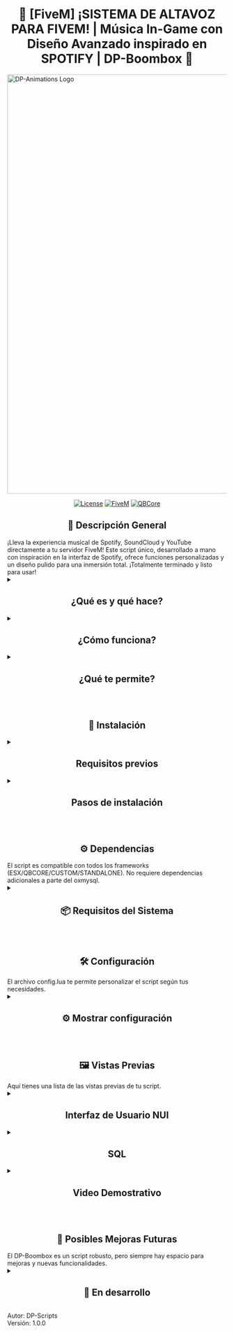 <p align="center">
<h1 align="center">🎵 [FiveM] ¡SISTEMA DE ALTAVOZ PARA FIVEM! | Música In-Game con Diseño Avanzado inspirado en SPOTIFY | DP-Boombox 🎵</h1>

<img width="960" height="auto" align="center" alt="DP-Animations Logo" src="https://i.imgur.com/zQS9GoF.png" />

</p>

<div align="center">

[![License](https://img.shields.io/badge/License-MIT-blue.svg)](https://opensource.org/licenses/MIT)
[![FiveM](https://img.shields.io/badge/FiveM-Script-important)](https://fivem.net/)
[![QBCore](https://img.shields.io/badge/QBCore-Framework-success)](<[https://qbcore-framework.github.io/qb-docs/](https://github.com/qbcore-framework)>)

</div>

<h2 align="center"> 📝 Descripción General</h2>
¡Lleva la experiencia musical de Spotify, SoundCloud y YouTube directamente a tu servidor FiveM! Este script único, desarrollado a mano con inspiración en la interfaz de Spotify, ofrece funciones personalizadas y un diseño pulido para una inmersión total. ¡Totalmente terminado y listo para usar!

<details>
<summary><h2 align="center">¿Qué es y qué hace?</h2></summary>
- Permite a los jugadores reproducir música in-game con una interfaz similar a Spotify.<br>
- Incluye funciones de sincronización para que varios jugadores puedan escuchar la misma música.<br>
- Proporciona control de volumen y navegación de pistas desde el menú.<br>
- El sistema de sonido tiene un medidor de distancias, haciendo que la música suene más suave a medida que te alejas del altavoz.<br>

</details>
<details>
<summary><h2 align="center">¿Cómo funciona?</h2></summary>
- Usa la interfaz NUI para mostrar un menú de mascotas en la tienda.<br>
- Permite gestionar el estado de la mascota (salud, hambre, sed, higiene, cariño).<br>
- Las mascotas se pueden comprar en la tienda y liberar de forma permanente.<br>

</details>
<details>
<summary><h2 align="center">¿Qué te permite?</h2></summary>
✅ Interfaz estilo Spotify, SoundCloud y YouTube 🎧.<br>
✅ Reproduce música in-game 🎶.<br>
✅ Medidor de distancias para las canciones.<br>
✅ Listas compartibles.<br>
✅ Sincronización con otros jugadores 👥.<br>
✅ Control de volumen y pistas directamente desde el menú.<br>
✅ Configurador avanzado ⚙️.<br>
✅ Integración con DP-Admin para gestión de logs.<br>
✅ Optimizado para servidores RP 🎭: Sin lags y compatible con otros recursos.<br>

</details>
<br><br>
<h2 align="center"> 🚀 Instalación</h2>

<details>
<summary><h2 align="center">Requisitos previos</h2></summary>
- Servidor FiveM con cualquier framework instalado (ESX/QBCORE/CUSTOM/STANDALONE).<br>
- MySQL configurado. (oxmysql)<br>

</details>
<details>
<summary><h2 align="center">Pasos de instalación</h2></summary>
1. **Descargar el script** desde el repositorio oficial.<br>
2. **Colocar la carpeta** en tu servidor con el nombre exacto DP-Boombox.<br>
   - ⚠️ El nombre debe ser exactamente este para evitar problemas.<br>
3. **Configuración de la Base de Datos**.<br>
Abre el archivo Insert.sql.<br>
Copia y pega el contenido en tu base de datos MySQL y ejecútalo para crear la tabla de mascotas/pets.
(Asegúrate de que tu servidor tenga acceso a la base de datos configurada para mysql-async / ghmattimysql / oxmysql.).<br>
4. **DAñadir el item speaker** a tu inventario/framework. Para QB-Core, copia y pega el siguiente código en tu archivo qb-core/shared/items.lua:<br><br>
speaker = {
    name = "speaker",
    label = "Altavoz",
    weight = 0,
    type = "item",
    image = "speaker.png",
    unique = false,
    useable = true,
    shouldClose = true,
    combinable = nil,
    description = "Dispositivo de salida de audio que convierte señales eléctricas en ondas sonoras audibles. Es un componente fundamental en cualquier sistema de reproducción de sonido. En pocas palabras, es un ALTAVOZ BLUETOOTH de toda la vida..."
},
<br>
<img width="100" height="auto" align="center" alt="speaker" src="speaker.png" />

</details>
<br><br>
<h2 align="center"> ⚙️ Dependencias</h2>
El script es compatible con todos los frameworks (ESX/QBCORE/CUSTOM/STANDALONE). No requiere dependencias adicionales a parte del oxmysql.
<details>
<summary><h2 align="center"> 📦 Requisitos del Sistema</h2></summary>

| Recurso                                                                                       | Descripción         | Enlace                                                   |
| --------------------------------------------------------------------------------------------- | ------------------- | -------------------------------------------------------- |
| <img src="https://placehold.co/20x20/555555/FFFFFF?text=QB" alt="QB"> qb-core                 | Framework principal | [🔗 GitHub](https://github.com/qbcore-framework/qb-core) |
| <img src="https://placehold.co/20x20/555555/FFFFFF?text=DP" alt="DP"> PD-TextUI (recomendado) | Text UI avanzado    | [🔗 GitHub]()                                            |

</details>
<br><br>
<h2 align="center">🛠️ Configuración</h2>
El archivo config.lua te permite personalizar el script según tus necesidades.

<details>
<summary><h2 align="center">⚙️ Mostrar configuración</h2></summary>

<h3>config.lua</h3>
<img width="400" height="auto" alt="image" style="border-radius: 8px; box-shadow: 0 4px 8px rgba(0,0,0,0.1);" src="https://i.imgur.com/XNDr6BY.png" />

| Archivo        | Función Principal                                                                                        |
| -------------- | -------------------------------------------------------------------------------------------------------- |
| **config.lua** | Define las configuraciones principales del script, como los comandos, las notificaciones y los permisos. |

</details>
<br><br>
<h2 align="center"> 🖼️ Vistas Previas</h2>
Aquí tienes una lista de las vistas previas de tu script.

<details>
<p align="center">
<summary><h2 align="center">Interfaz de Usuario NUI</h2></summary>

<img width="250" height="auto" alt="image" style="border-radius: 8px; box-shadow: 0 4px 8px rgba(0,0,0,0.1);" src="https://i.imgur.com/S1YQu5t.png" />

<img width="250" height="auto" alt="image" style="border-radius: 8px; box-shadow: 0 4px 8px rgba(0,0,0,0.1);" src="https://i.imgur.com/9gQU6HF.png" />

<img width="350" height="auto" alt="image" style="border-radius: 8px; box-shadow: 0 4px 8px rgba(0,0,0,0.1);" src="https://i.imgur.com/3prOjLG.png" />

<img width="350" height="auto" alt="image" style="border-radius: 8px; box-shadow: 0 4px 8px rgba(0,0,0,0.1);" src="https://i.imgur.com/B5q0A5G.png" />

<img width="350" height="auto" alt="image" style="border-radius: 8px; box-shadow: 0 4px 8px rgba(0,0,0,0.1);" src="https://i.imgur.com/xKRcT8D.png" />

</p>
</details>
<details>
<p align="center">
<summary><h2 align="center">SQL</h2></summary>

<img width="250" height="auto" alt="image" style="border-radius: 8px; box-shadow: 0 4px 8px rgba(0,0,0,0.1);" src="https://i.imgur.com/3KzPPwN.png" />

<img width="250" height="auto" alt="image" style="border-radius: 8px; box-shadow: 0 4px 8px rgba(0,0,0,0.1);" src="https://i.imgur.com/XNZB0V3.png" />

<img width="250" height="auto" alt="image" style="border-radius: 8px; box-shadow: 0 4px 8px rgba(0,0,0,0.1);" src="https://i.imgur.com/K6aXl2N.png" />

<img width="250" height="auto" alt="image" style="border-radius: 8px; box-shadow: 0 4px 8px rgba(0,0,0,0.1);" src="https://i.imgur.com/Nn4Gjcy.png" />

<img width="250" height="auto" alt="image" style="border-radius: 8px; box-shadow: 0 4px 8px rgba(0,0,0,0.1);" src="https://i.imgur.com/X9pknPD.png" />

</p>
</details>
<details>
<p align="center">
<summary><h2 align="center">Video Demostrativo</h2></summary>

<a href="https://youtu.be/Z9MF6zxNCag">
<img width="959" height="auto" alt="Video Demostrativo" style="border-radius: 8px; box-shadow: 0 4px 8px rgba(0,0,0,0.1);" src="https://i.imgur.com/zQS9GoF.png" />
</a>

</p>
</details>
<br><br>
<h2 align="center"> 🔮 Posibles Mejoras Futuras</h2>
El DP-Boombox es un script robusto, pero siempre hay espacio para mejoras y nuevas funcionalidades.

<details>
<summary><h2 align="center">🚧 En desarrollo</h2></summary>

| IDEA                            | EXPLICACIÓN                                                                        |
| ------------------------------- | ---------------------------------------------------------------------------------- |
| **Soporte de más servicios**    | Integrar más servicios de música en línea además de Spotify, SoundCloud y YouTube. |
| **Nuevas funciones de control** | Añadir más opciones de control, como el aleatorio y la repetición.                 |

</details>

Autor: DP-Scripts<br>
Versión: 1.0.0
